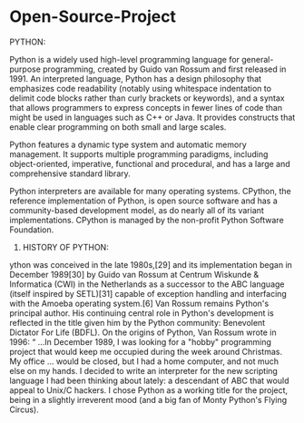 # Open-Source-Project
PYTHON:

Python is a widely used high-level programming language for general-purpose programming, created by Guido van Rossum and first released in 1991. An interpreted language, Python has a design philosophy that emphasizes code readability (notably using whitespace indentation to delimit code blocks rather than curly brackets or keywords), and a syntax that allows programmers to express concepts in fewer lines of code than might be used in languages such as C++ or Java. It provides constructs that enable clear programming on both small and large scales.

Python features a dynamic type system and automatic memory management. It supports multiple programming paradigms, including object-oriented, imperative, functional and procedural, and has a large and comprehensive standard library.

Python interpreters are available for many operating systems. CPython, the reference implementation of Python, is open source software and has a community-based development model, as do nearly all of its variant implementations. CPython is managed by the non-profit Python Software Foundation.
1) HISTORY OF PYTHON:

ython was conceived in the late 1980s,[29] and its implementation began in December 1989[30] by Guido van Rossum at Centrum Wiskunde & Informatica (CWI) in the Netherlands as a successor to the ABC language (itself inspired by SETL)[31] capable of exception handling and interfacing with the Amoeba operating system.[6] Van Rossum remains Python's principal author. His continuing central role in Python's development is reflected in the title given him by the Python community: Benevolent Dictator For Life (BDFL).
On the origins of Python, Van Rossum wrote in 1996:
“	...In December 1989, I was looking for a "hobby" programming project that would keep me occupied during the week around Christmas. My office ... would be closed, but I had a home computer, and not much else on my hands. I decided to write an interpreter for the new scripting language I had been thinking about lately: a descendant of ABC that would appeal to Unix/C hackers. I chose Python as a working title for the project, being in a slightly irreverent mood (and a big fan of Monty Python's Flying Circus).
